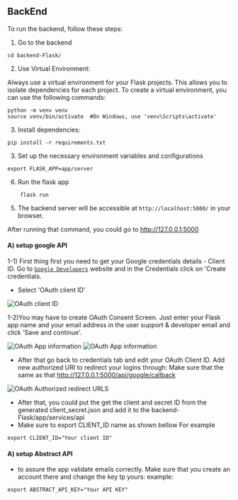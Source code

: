## BackEnd
To run the backend, follow these steps:
1. Go to the backend
```
cd backend-Flask/
```
2. Use Virtual Environment:

Always use a virtual environment for your Flask projects. This allows you to isolate dependencies for each project.
To create a virtual environment, you can use the following commands:
```
python -m venv venv
source venv/bin/activate  #On Windows, use 'venv\Scripts\activate'
```
3. Install dependencies:
```
pip install -r requirements.txt
```

3. Set up the necessary environment variables and configurations

```
export FLASK_APP=app/server
```
6. Run the flask app
```console
    flask run
```
5. The backend server will be accessible at `http://localhost:5000/` in your browser.


After running that command, you could go to http://127.0.0.1:5000


#### A) setup google API

1-1) First thing first you need to get your Google credentials details - Client ID. Go to [`Google Developers`](https://console.developers.google.com/apis/credentials)
 website and in the Credentials click on 'Create credentials. 
- Select 'OAuth client ID'

 ![OAuth client ID](https://res.cloudinary.com/practicaldev/image/fetch/s--z7SYnWLF--/c_limit%2Cf_auto%2Cfl_progressive%2Cq_auto%2Cw_880/https://dev-to-uploads.s3.amazonaws.com/uploads/articles/4q7u354tyh7d4go864vl.png)
 
 1-2)You may have to create OAuth Consent Screen. Just enter your Flask app name and your email address in the user support & developer email and click 'Save and continue'.
  
  ![OAuth App information](https://res.cloudinary.com/practicaldev/image/fetch/s--z7SYnWLF--/c_limit%2Cf_auto%2Cfl_progressive%2Cq_auto%2Cw_880/https://dev-to-uploads.s3.amazonaws.com/uploads/articles/4q7u354tyh7d4go864vl.png)
 ![OAuth App information](https://res.cloudinary.com/practicaldev/image/fetch/s--zAbdkRLx--/c_limit%2Cf_auto%2Cfl_progressive%2Cq_auto%2Cw_880/https://dev-to-uploads.s3.amazonaws.com/uploads/articles/iqjjdwqas75a42ncsky0.png)

- After that go back to credentials tab and edit your OAuth Client ID. Add new authorized URI to redirect your logins through: Make sure that the same as that http://127.0.0.1:5000/api/google/callback

![OAuth Authorized redirect URLS](https://res.cloudinary.com/practicaldev/image/fetch/s--ZqDYLqRw--/c_limit%2Cf_auto%2Cfl_progressive%2Cq_auto%2Cw_880/https://dev-to-uploads.s3.amazonaws.com/uploads/articles/y5ojqywlwqhp2ja51kb8.png)

- After that, you could put the get the client and secret ID from the generated client_secret.json and add it to the backend-Flask/app/services/api 
- Make sure to export CLIENT_ID name as shown bellow
For example 
```console
export CLIENT_ID="Your client ID"
```

#### A) setup Abstract API
- to assure the app validate emails correctly. Make sure that you create an account there and change the key tp yours:
example:
```console
export ABSTRACT_API_KEY="Your API KEY"
```
 

